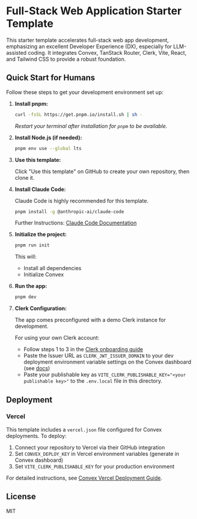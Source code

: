 # Full-Stack Web Application Starter Template

This starter template accelerates full-stack web app development, emphasizing an excellent Developer Experience (DX), especially for LLM-assisted coding. It integrates Convex, TanStack Router, Clerk, Vite, React, and Tailwind CSS to provide a robust foundation.

## Quick Start for Humans

Follow these steps to get your development environment set up:

1.  **Install pnpm:**

    ```bash
    curl -fsSL https://get.pnpm.io/install.sh | sh -
    ```

    _Restart your terminal after installation for `pnpm` to be available._

2.  **Install Node.js (if needed):**

    ```bash
    pnpm env use --global lts
    ```

3.  **Use this template:**

    Click "Use this template" on GitHub to create your own repository, then clone it.

4.  **Install Claude Code:**

    Claude Code is highly recommended for this template.

    ```bash
    pnpm install -g @anthropic-ai/claude-code
    ```

    Further Instructions: [Claude Code Documentation](https://docs.anthropic.com/en/docs/claude-code)

5.  **Initialize the project:**

    ```bash
    pnpm run init
    ```

    This will:

    - Install all dependencies
    - Initialize Convex

6.  **Run the app:**

    ```bash
    pnpm dev
    ```

7.  **Clerk Configuration:**

    The app comes preconfigured with a demo Clerk instance for development.

    For using your own Clerk account:

    - Follow steps 1 to 3 in the [Clerk onboarding guide](https://docs.convex.dev/auth/clerk#get-started)
    - Paste the Issuer URL as `CLERK_JWT_ISSUER_DOMAIN` to your dev deployment environment variable settings on the Convex dashboard (see [docs](https://docs.convex.dev/auth/clerk#configuring-dev-and-prod-instances))
    - Paste your publishable key as `VITE_CLERK_PUBLISHABLE_KEY="<your publishable key>"` to the `.env.local` file in this directory.

## Deployment

### Vercel

This template includes a `vercel.json` file configured for Convex deployments. To deploy:

1. Connect your repository to Vercel via their GitHub integration
2. Set `CONVEX_DEPLOY_KEY` in Vercel environment variables (generate in Convex dashboard)
3. Set `VITE_CLERK_PUBLISHABLE_KEY` for your production environment

For detailed instructions, see [Convex Vercel Deployment Guide](https://docs.convex.dev/production/hosting/vercel).

## License

MIT
